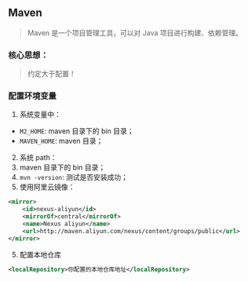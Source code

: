 ## Maven
> Maven 是一个项目管理工具，可以对 Java 项目进行构建、依赖管理。

### 核心思想：
> 约定大于配置！

### 配置环境变量
1. 系统变量中：
  * `M2_HOME`:  maven 目录下的 bin 目录；
  * `MAVEN_HOME`: maven 目录；
2. 系统 path：
  1. maven 目录下的 bin 目录；
3. `mvn -version`: 测试是否安装成功；
4. 使用阿里云镜像：
```xml
<mirror>
    <id>nexus-aliyun</id>
    <mirrorOf>central</mirrorOf>
    <name>Nexus aliyun</name>
    <url>http://maven.aliyun.com/nexus/content/groups/public</url>
</mirror>
```

5. 配置本地仓库
```xml
<localRepository>你配置的本地仓库地址</localRepository>
```
